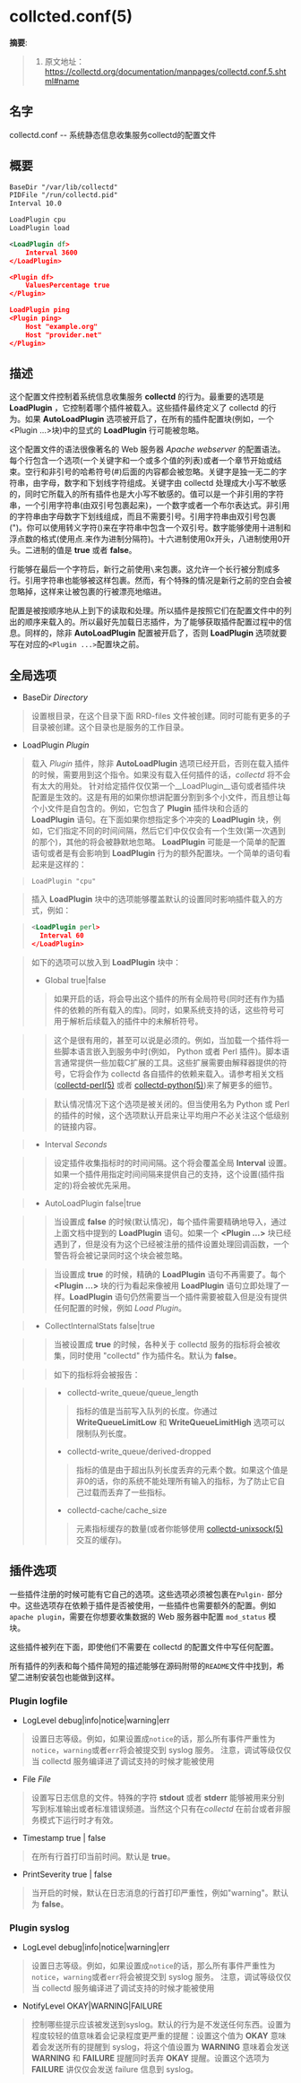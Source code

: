 collcted.conf(5)
================

__摘要__:

> 1. 原文地址：https://collectd.org/documentation/manpages/collectd.conf.5.shtml#name

## 名字

collectd.conf -- 系统静态信息收集服务collectd的配置文件

## 概要

```xml
BaseDir "/var/lib/collectd"
PIDFile "/run/collectd.pid"
Interval 10.0

LoadPlugin cpu
LoadPlugin load

<LoadPlugin df>
    Interval 3600
</LoadPlugin>

<Plugin df>
    ValuesPercentage true
</Plugin>

LoadPlugin ping
<Plugin ping>
    Host "example.org"
    Host "provider.net"
</Plugin>
```

## 描述

这个配置文件控制着系统信息收集服务 __collectd__ 的行为。最重要的选项是 __LoadPlugin__ ，它控制着哪个插件被载入。这些插件最终定义了 collectd 的行为。如果 __AutoLoadPlugin__ 选项被开启了，在所有的插件配置块(例如，一个<Plugin ...>块)中的显式的 __LoadPlugin__ 行可能被忽略。

这个配置文件的语法很像著名的 Web 服务器 *Apache webserver* 的配置语法。每个行包含一个选项(一个关键字和一个或多个值的列表)或者一个章节开始或结束。空行和非引号的哈希符号(#)后面的内容都会被忽略。关键字是独一无二的字符串，由字母，数字和下划线字符组成。关键字由 collectd 处理成大小写不敏感的，同时它所载入的所有插件也是大小写不敏感的。值可以是一个非引用的字符串，一个引用字符串(由双引号包裹起来)，一个数字或者一个布尔表达式。非引用的字符串由字母数字下划线组成，而且不需要引号。引用字符串由双引号包裹(")。你可以使用转义字符(\)来在字符串中包含一个双引号。数字能够使用十进制和浮点数的格式(使用点.来作为进制分隔符)。十六进制使用0x开头，八进制使用0开头。二进制的值是 __true__ 或者 __false__。

行能够在最后一个字符后，新行之前使用`\`来包裹。这允许一个长行被分割成多行。引用字符串也能够被这样包裹。然而，有个特殊的情况是新行之前的空白会被忽略掉，这样来让被包裹的行被漂亮地缩进。

配置是被按顺序地从上到下的读取和处理。所以插件是按照它们在配置文件中的列出的顺序来载入的。所以最好先加载日志插件，为了能够获取插件配置过程中的信息。同样的，除非 __AutoLoadPlugin__ 配置被开启了，否则 __LoadPlugin__ 选项就要写在对应的`<Plugin ...>`配置块之前。

## 全局选项

+ BaseDir *Directory*
> 设置根目录，在这个目录下面 RRD-files 文件被创建。同时可能有更多的子目录被创建。这个目录也是服务的工作目录。
+ LoadPlugin *Plugin*
> 载入 *Plugin* 插件，除非 __AutoLoadPlugin__ 选项已经开启，否则在载入插件的时候，需要用到这个指令。如果没有载入任何插件的话，*collectd* 将不会有太大的用处。
> 针对给定插件仅仅第一个__LoadPlugin__语句或者插件块配置是生效的。这是有用的如果你想讲配置分割到多个小文件，而且想让每个小文件是自包含的。例如，它包含了 __Plugin__ 插件块和合适的 __LoadPlugin__ 语句。在下面如果你想指定多个冲突的 __LoadPlugin__ 块，例如，它们指定不同的时间间隔，然后它们中仅仅会有一个生效(第一次遇到的那个)，其他的将会被静默地忽略。
> __LoadPlugin__ 可能是一个简单的配置语句或者是有会影响到 __LoadPlugin__ 行为的额外配置块。一个简单的语句看起来是这样的：

> `LoadPlugin "cpu"`

> 插入 __LoadPlugin__ 块中的选项能够覆盖默认的设置同时影响插件载入的方式，例如：

> ```xml
> <LoadPlugin perl>
>   Interval 60
> </LoadPlugin>
> ```

> 如下的选项可以放入到 __LoadPlugin__ 块中：
> + Global true|false
>> 如果开启的话，将会导出这个插件的所有全局符号(同时还有作为插件的依赖的所有载入的库)。同时，如果系统支持的话，这些符号可用于解析后续载入的插件中的未解析符号。

>> 这个是很有用的，甚至可以说是必须的。例如，当加载一个插件将一些脚本语言嵌入到服务中时(例如， Python 或者 Perl 插件)。脚本语言通常提供一些加载C扩展的工具。这些扩展需要由解释器提供的符号，它将会作为 collectd 各自插件的依赖来载入。请参考相关文档([collectd-perl(5)](https://collectd.org/documentation/manpages/collectd-perl.5.shtml) 或者 [collectd-python(5)](https://collectd.org/documentation/manpages/collectd-python.5.shtml))来了解更多的细节。

>> 默认情况情况下这个选项是被关闭的。但当使用名为 Python 或 Perl 的插件的时候，这个选项默认开启来让平均用户不必关注这个低级别的链接内容。

> + Interval *Seconds*

>> 设定插件收集指标时的时间间隔。这个将会覆盖全局 __Interval__ 设置。如果一个插件用指定时间间隔来提供自己的支持，这个设置(插件指定的)将会被优先采用。

> + AutoLoadPlugin false|true

>> 当设置成 __false__ 的时候(默认情况)，每个插件需要精确地导入，通过上面文档中提到的 __LoadPlugin__ 语句。如果一个 __<Plugin ...>__ 块已经遇到了，但是没有为这个已经被注册的插件设置处理回调函数，一个警告将会被记录同时这个块会被忽略。

>> 当设置成 __true__ 的时候，精确的 __LoadPlugin__ 语句不再需要了。每个 __<Plugin ...>__ 块的行为看起来像被用 __LoadPlugin__ 语句立即处理了一样。__LoadPlugin__ 语句仍然需要当一个插件需要被载入但是没有提供任何配置的时候，例如 *Load Plugin*。

> + CollectInternalStats false|true

>> 当被设置成 __true__ 的时候，各种关于 collectd 服务的指标将会被收集，同时使用 "collectd" 作为插件名。默认为 __false__。

>> 如下的指标将会被报告：

>> + collectd-write_queue/queue_length
>>> 指标的值是当前写入队列的长度。你通过 __WriteQueueLimitLow__ 和 __WriteQueueLimitHigh__ 选项可以限制队列长度。
>> + collectd-write_queue/derived-dropped
>>> 指标的值是由于超出队列长度丢弃的元素个数。如果这个值是非0的话，你的系统不能处理所有输入的指标，为了防止它自己过载而丢弃了一些指标。
>> + collectd-cache/cache_size
>>> 元素指标缓存的数量(或者你能够使用 [collectd-unixsock(5)](https://collectd.org/documentation/manpages/collectd-unixsock.5.shtml) 交互的缓存)。

## 插件选项

一些插件注册的时候可能有它自己的选项。这些选项必须被包裹在`Pulgin-` 部分中。这些选项存在依赖于插件是否被使用，一些插件也需要额外的配置。例如`apache plugin`，需要在你想要收集数据的 Web 服务器中配置 `mod_status` 模块。

这些插件被列在下面，即使他们不需要在 collectd 的配置文件中写任何配置。

所有插件的列表和每个插件简短的描述能够在源码附带的`README`文件中找到，希望二进制安装包也能做到这样。

### Plugin logfile

+ LogLevel debug|info|notice|warning|err

> 设置日志等级。例如，如果设置成`notice`的话，那么所有事件严重性为`notice`，`warning`或者`err`将会被提交到 syslog 服务。
> 注意，调试等级仅仅当 collectd 服务编译进了调试支持的时候才能被使用

+ File *File*

> 设置写日志信息的文件。特殊的字符 __stdout__ 或者 __stderr__ 能够被用来分别写到标准输出或者标准错误频道。当然这个只有在*collectd* 在前台或者非服务模式下运行时才有效。

+ Timestamp true | false
> 在所有行首打印当前时间。默认是 __true__。

+ PrintSeverity true | false
> 当开启的时候，默认在日志消息的行首打印严重性，例如"warning"。默认为 __false__。

### Plugin syslog

+ LogLevel debug|info|notice|warning|err

> 设置日志等级。例如，如果设置成`notice`的话，那么所有事件严重性为`notice`，`warning`或者`err`将会被提交到 syslog 服务。
> 注意，调试等级仅仅当 collectd 服务编译进了调试支持的时候才能被使用

+ NotifyLevel OKAY|WARNING|FAILURE

> 控制哪些提示应该被发送到syslog。默认的行为是不发送任何东西。设置为程度较轻的值意味着会记录程度更严重的提醒：设置这个值为 __OKAY__ 意味着会发送所有的提醒到 syslog，将这个值设置为 __WARNING__ 意味着会发送 __WARNING__ 和 __FAILURE__ 提醒同时丢弃 __OKAY__ 提醒。设置这个选项为 __FAILURE__ 讲仅仅会发送 failure 信息到 syslog。
